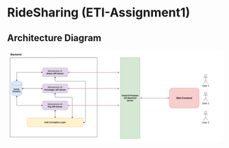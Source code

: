 # RideSharing (ETI-Assignment1)

## Architecture Diagram

![Architecture Diagram](docs/architecture_diagram.png)
